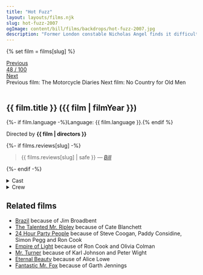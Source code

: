 ```yaml
---
title: "Hot Fuzz"
layout: layouts/films.njk
slug: hot-fuzz-2007
ogImage: content/bill/films/backdrops/hot-fuzz-2007.jpg
description: "Former London constable Nicholas Angel finds it difficult to adapt to his new assignment in the sleepy British village of Sandford. Not only does he miss the excitement of the big city, but he also has a well-meaning oaf for a partner. However, when a series of grisly accidents rocks Sandford, Angel smells something rotten in the idyllic village."
---
```


{% set film = films[slug] %}

<nav class="films">
  <div class="prev">
    <a href="../the-motorcycle-diaries-2004"><i class="fa-solid fa-chevron-left fa-xs"></i> Previous</a>
  </div>
  <div>
    <a class="simple" href="../">48 / 100</a>
  </div>
  <div class="next">
    <a href="../no-country-for-old-men-2007">Next <i class="fa-solid fa-chevron-right fa-xs"></i></a>
  </div>
  <div class="hint">
    <span class="prev-hint">
      <span class="sr-only">Previous film:</span>
      The Motorcycle Diaries
    </span>
    <span class="next-hint">
      <span class="sr-only">Next film:</span>
      No Country for Old Men
    </span>
  </div>
</nav>

<article class="film slug-hot-fuzz-2007">
  <div class="backdrop-and-poster">
    <img class="poster" src="../films/posters/{{ slug }}.jpg" alt="">
    <img class="backdrop" src="../films/backdrops/{{ slug }}.jpg" alt="">
  </div>

  <h1>{{ film.title }} ({{ film | filmYear }})</h1>

  <p>
    {%- if film.language -%}Language: {{ film.language }}.{% endif %}
    
  </p>

  <p class="director">
    Directed by <strong>{{ film | directors }}</strong>
  </p>

  {%- if films.reviews[slug] -%}
    <blockquote> 
      {{ films.reviews[slug] | safe }} <em>—&nbsp;<a href="/bill">Bill</a></em>
    </blockquote> 
  {%- endif -%}

  <section class="film-detail">
    <div>
      <details>
        <summary>
          <i class="fa-solid fa-masks-theater"></i>
          Cast
        </summary>
        <ul>
          {%- for cast in film.credits.cast -%}
            <li>
              {{ cast.name }} as <em>{{ cast.character }}</em>
            </li>
          {%- endfor -%}
        </ul>
      </details>
      <details>
        <summary>
          <i class="fa-solid fa-clapperboard"></i>
          Crew
        </summary>
        <ul>
          {%- for crew in film.credits.crew -%}
            <li>
              {{ crew.name }} &mdash; <em>{{ crew.job }}</em>
            </li>
          {%- endfor -%}
        </ul>
      </details>
    </div>
  </section>

  <section class="related-films">
  <h2>Related films</h2>
  <ul>
    <li><a href="../brazil-1985">Brazil</a> because of Jim Broadbent</li>
<li><a href="../the-talented-mr-ripley-1999">The Talented Mr. Ripley</a> because of Cate Blanchett</li>
<li><a href="../24-hour-party-people-2002">24 Hour Party People</a> because of Steve Coogan, Paddy Considine, Simon Pegg and Ron Cook</li>
<li><a href="../empire-of-light-2022">Empire of Light</a> because of Ron Cook and Olivia Colman</li>
<li><a href="../mr-turner-2014">Mr. Turner</a> because of Karl Johnson and Peter Wight</li>
<li><a href="../eternal-beauty-2020">Eternal Beauty</a> because of Alice Lowe</li>
<li><a href="../fantastic-mr-fox-2009">Fantastic Mr. Fox</a> because of Garth Jennings</li>
  </ul>
</section>

</article>
